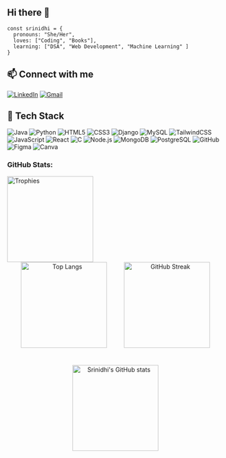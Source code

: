 ## Hi there 👋

```ascii
const srinidhi = {
  pronouns: "She/Her",
  loves: ["Coding", "Books"],
  learning: ["DSA", "Web Development", "Machine Learning" ]
}
```

## 📫 Connect with me

[![LinkedIn](https://img.shields.io/badge/LinkedIn-blue?logo=linkedin&style=for-the-badge)](https://www.linkedin.com/in/srinidhi-manohar-4943aa267/)
[![Gmail](https://img.shields.io/badge/Email-D14836?logo=gmail&logoColor=white&style=for-the-badge)](mailto:srinidhi.26it@gmail.com)

## 🧰 Tech Stack

![Java](https://img.shields.io/badge/Java-ED8B00?style=for-the-badge&logo=openjdk&logoColor=white)
![Python](https://img.shields.io/badge/Python-3670A0?style=for-the-badge&logo=python&logoColor=white)
![HTML5](https://img.shields.io/badge/HTML5-E34F26?style=for-the-badge&logo=html5&logoColor=white)
![CSS3](https://img.shields.io/badge/CSS3-1572B6?style=for-the-badge&logo=css3&logoColor=white)
![Django](https://img.shields.io/badge/Django-092E20?style=for-the-badge&logo=django&logoColor=white)
![MySQL](https://img.shields.io/badge/MySQL-4479A1?style=for-the-badge&logo=mysql&logoColor=white)
![TailwindCSS](https://img.shields.io/badge/TailwindCSS-06B6D4?style=for-the-badge&logo=tailwindcss&logoColor=white)
![JavaScript](https://img.shields.io/badge/JavaScript-F7DF1E?style=for-the-badge&logo=javascript&logoColor=black)
![React](https://img.shields.io/badge/React-20232A?style=for-the-badge&logo=react&logoColor=61DAFB)
![C](https://img.shields.io/badge/C-00599C?style=for-the-badge&logo=c&logoColor=white)
![Node.js](https://img.shields.io/badge/Node.js-339933?style=for-the-badge&logo=nodedotjs&logoColor=white)
![MongoDB](https://img.shields.io/badge/MongoDB-4EA94B?style=for-the-badge&logo=mongodb&logoColor=white)
![PostgreSQL](https://img.shields.io/badge/PostgreSQL-316192?style=for-the-badge&logo=postgresql&logoColor=white)
![GitHub](https://img.shields.io/badge/GitHub-181717?style=for-the-badge&logo=github&logoColor=white)
![Figma](https://img.shields.io/badge/Figma-F24E1E?style=for-the-badge&logo=figma&logoColor=white)
![Canva](https://img.shields.io/badge/Canva-00C4CC?style=for-the-badge&logo=canva&logoColor=white)

### GitHub Stats:

<img src="https://github-profile-trophy.vercel.app/?username=srinidhi-m-s&theme=tokyonight&no-frame=true&margin-w=5&title=Commits,Experience,Followers,Repositories" alt="Trophies" height="200" />

<div align="center" style="display: flex; flex-wrap: wrap; justify-content: center; gap: 40px;">
  <img src="https://github-readme-stats.vercel.app/api/top-langs/?username=srinidhi-m-s&layout=compact&theme=tokyonight" alt="Top Langs" height="200"/>
   <img src="https://github-readme-streak-stats.herokuapp.com/?user=srinidhi-m-s&theme=tokyonight" alt="GitHub Streak" height="200"/>
  <img src="https://github-readme-stats.vercel.app/api?username=srinidhi-m-s&show_icons=true&include_all_commits=true&count_private=true&theme=tokyonight" alt="Srinidhi's GitHub stats" height="200"/>
</div>

<br>

 




  



<!--
**srinidhi-m-s/srinidhi-m-s** is a ✨ _special_ ✨ repository because its `README.md` (this file) appears on your GitHub profile.

Here are some ideas to get you started:

- 🔭 I’m currently working on ...
- 🌱 I’m currently learning ...
- 👯 I’m looking to collaborate on ...
- 🤔 I’m looking for help with ...
- 💬 Ask me about ...
- 📫 How to reach me: ...
- 😄 Pronouns: ...
- ⚡ Fun fact: ...
-->
